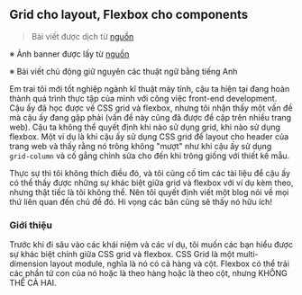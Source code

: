 ## Grid cho layout, Flexbox cho components

> Bài viết được dịch từ [nguồn](https://ishadeed.com/article/grid-layout-flexbox-components/)

※ Ảnh banner được lấy từ [nguồn](https://medium.com/youstart-labs/beginners-guide-to-choose-between-css-grid-and-flexbox-783005dd2412)

※ Bài viết chủ động giữ nguyên các thuật ngữ bằng tiếng Anh

Em trai tôi mới tốt nghiệp ngành kĩ thuật máy tính, cậu ta hiện tại đang hoàn thành quá trình thực tập của mình với công việc front-end development. Cậu ấy đã học được về CSS grid và flexbox, nhưng tôi nhận thấy một vấn đề mà cậu ấy đang gặp phải (vấn đề này cũng đã được đề cập trên nhiều trang web). Cậu ta không thể quyết định khi nào sử dụng grid, khi nào sử dụng flexbox. Một ví dụ là khi cậu ấy sử dụng CSS grid để layout cho header của trang web và thấy rằng nó trông không "mượt" như khi cậu ấy sử dụng `grid-column` và cố gẳng chỉnh sửa cho đến khi trông giống với thiết kế mẫu.

Thực sự thì tôi không thích điều đó, và tôi cũng cố tìm các tài liệu để cậu ấy có thể thấy được những sự khác biệt giữa grid và flexbox với ví dụ kèm theo, nhưng thật tiếc là tôi không thể. Nên tôi quyết định viết một blog nói về mọi thứ liên quan đến chủ đề đó. Hi vọng các bãn cũng sẽ thấy nó hữu ích!

### Giới thiệu

Trước khi đi sâu vào các khái niệm và các ví dụ, tôi muốn các bạn hiểu được sự khác biệt chính giữa CSS grid và flexbox. CSS Grid là một multi-dimension layout module, nghĩa là nó có cả hàng và cột. Flexbox có thể trải các phần tử con của nó hoặc là theo hàng hoặc là theo cột, nhưng KHÔNG THỂ CẢ HAI.



